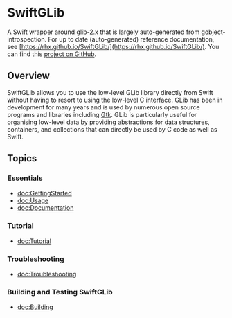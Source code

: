 # SwiftGLib

A Swift wrapper around glib-2.x that is largely auto-generated from gobject-introspection.
For up to date (auto-generated) reference documentation, see
[https://rhx.github.io/SwiftGLib/](https://rhx.github.io/SwiftGLib/).
You can find this [project on GitHub](https://github.com/rhx/SwiftGLib/).

## Overview

SwiftGLib allows you to use the low-level GLib library directly from Swift
without having to resort to using the low-level C interface.
GLib has been in development for many years and is used by numerous open source
programs and libraries including [Gtk](https://github.com/rhx/SwiftGtk).
GLib is particularly useful for organising low-level data by providing abstractions
for data structures, containers, and collections that can directly be used by C code
as well as Swift.

## Topics

### Essentials

- <doc:GettingStarted>
- <doc:Usage>
- <doc:Documentation>

### Tutorial

- <doc:Tutorial>

### Troubleshooting

- <doc:Troubleshooting>

### Building and Testing SwiftGLib

- <doc:Building>

